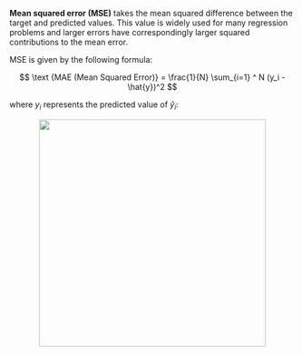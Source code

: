 **Mean squared error (MSE)** takes the mean squared difference between the target and predicted values. This value is widely used for many regression problems and larger errors have correspondingly larger squared contributions to the mean error. 

MSE is given by the following formula:

$$
\text {MAE (Mean Squared Error)} = \frac{1}{N} \sum_{i=1} ^ N (y_i - \hat{y})^2
$$

where $y_i$ represents the predicted value of $ŷ_i$:

<center>
	<img src="https://i.ibb.co/QpbsgNw/MSEgraphical.png" width=400 />
</center>
